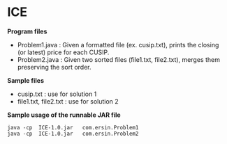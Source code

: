 # ICE

**Program files**

- Problem1.java : Given a formatted file (ex. cusip.txt), prints the closing (or latest) price for each CUSIP.
- Problem2.java : Given two sorted files (file1.txt, file2.txt), merges them preserving the sort order.

**Sample files**

- cusip.txt             : use for solution 1
- file1.txt, file2.txt  : use for solution 2

**Sample usage of the runnable JAR file**

    java -cp  ICE-1.0.jar   com.ersin.Problem1
    java -cp  ICE-1.0.jar   com.ersin.Problem2

